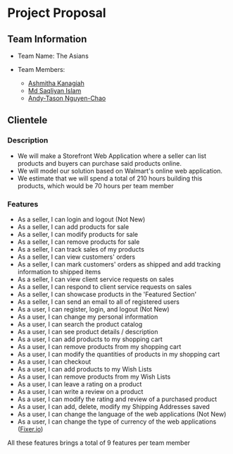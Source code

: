 # Project Proposal

## Team Information

- Team Name: The Asians

- Team Members:
  - [Ashmitha Kanagiah](https://github.com/ashmyytaa)
  - [Md Saqliyan Islam](https://github.com/SaqSaq815)
  - [Andy-Tason Nguyen-Chao](https://github.com/DHay10)
  
## Clientele

### Description

- We will make a Storefront Web Application where a seller can list products and buyers can purchase said products online.
- We will model our solution based on Walmart's online web application.
- We estimate that we will spend a total of 210 hours building this products, which would be 70 hours per team member

### Features

- As a seller, I can login and logout (Not New)
- As a seller, I can add products for sale
- As a seller, I can modify products for sale
- As a seller, I can remove products for sale
- As a seller, I can track sales of my products
- As a seller, I can view customers' orders
- As a seller, I can mark customers' orders as shipped and add tracking information to shipped items
- As a seller, I can view client service requests on sales
- As a seller, I can respond to client service requests on sales
- As a seller, I can showcase products in the 'Featured Section'
- As a seller, I can send an email to all of registered users
- As a user, I can register, login, and logout (Not New)
- As a user, I can change my personal information
- As a user, I can search the product catalog
- As a user, I can see product details / description
- As a user, I can add products to my shopping cart
- As a user, I can remove products from my shopping cart
- As a user, I can modify the quantities of products in my shopping cart
- As a user, I can checkout
- As a user, I can add products to my Wish Lists
- As a user, I can remove products from my Wish Lists
- As a user, I can leave a rating on a product
- As a user, I can write a review on a product
- As a user, I can modify the rating and review of a purchased product
- As a user, I can add, delete, modify my Shipping Addresses saved
- As a user, I can change the language of the web applications (Not New)
- As a user, I can change the type of currency of the web applications ([Fixer.io](https://fixer.io/))

All these features brings a total of 9 features per team member

